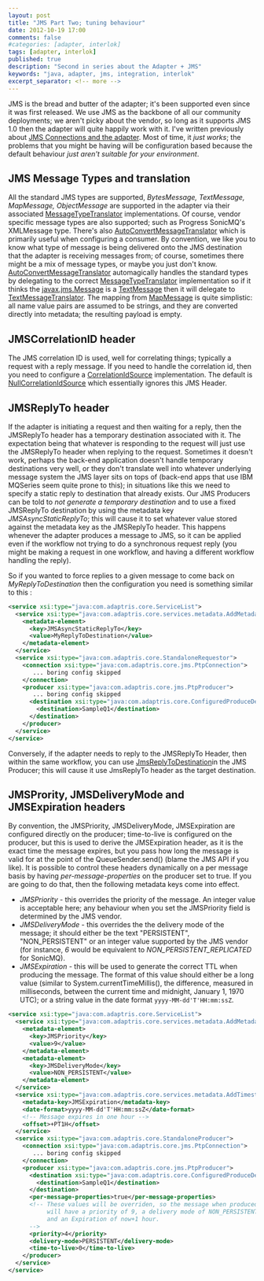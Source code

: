 ```yaml
---
layout: post
title: "JMS Part Two; tuning behaviour"
date: 2012-10-19 17:00
comments: false
#categories: [adapter, interlok]
tags: [adapter, interlok]
published: true
description: "Second in series about the Adapter + JMS"
keywords: "java, adapter, jms, integration, interlok"
excerpt_separator: <!-- more -->
---
```


JMS is the bread and butter of the adapter; it's been supported even since it was first released. We use JMS as the backbone of all our community deployments; we aren't picky about the vendor, so long as it supports JMS 1.0 then the adapter will quite happily work with it. I've written previously about [JMS Connections and the adapter][]. Most of time, it _just works_; the problems that you might be having will be configuration based because the default behaviour _just aren't suitable for your environment_.

<!-- more -->

## JMS Message Types and translation

All the standard JMS types are supported, _BytesMessage, TextMessage, MapMessage, ObjectMessage_ are supported in the adapter via their associated [MessageTypeTranslator][] implementations. Of course, vendor specific message types are also supported; such as Progress SonicMQ's XMLMessage type. There's also [AutoConvertMessageTranslator][] which is primarily useful when configuring a consumer. By convention, we like you to know what type of message is being delivered onto the JMS destination that the adapter is receiving messages from; of course, sometimes there might be a mix of message types, or maybe you just don't know. [AutoConvertMessageTranslator][] automagically handles the standard types by delegating to the correct [MessageTypeTranslator][] implementation so if it thinks the [javax.jms.Message][]  is a [TextMessage][] then it will delegate to [TextMessageTranslator][]. The mapping from [MapMessage][] is quite simplistic: all name value pairs are assumed to be strings, and they are converted directly into  metadata; the resulting payload is empty.

## JMSCorrelationID header

The JMS correlation ID is used, well for correlating things; typically a request with a reply message. If you need to handle the correlation id, then you need to configure a [CorrelationIdSource][] implementation. The default is [NullCorrelationIdSource][] which essentially ignores this JMS Header.

## JMSReplyTo header

If the adapter is initiating a request and then waiting for a reply, then the JMSReplyTo header has a temporary destination associated with it. The expectation being that whatever is responding to the request will just use the JMSReplyTo header when replying to the request. Sometimes it doesn't work, perhaps the back-end application doesn't handle temporary destinations very well, or they don't translate well into whatever underlying message system the JMS layer sits on tops of (back-end apps that use IBM MQSeries seem quite prone to this); in situations like this we need to specify a static reply to destination that already exists. Our JMS Producers can be told to _not generate a temporary destination_ and to use a fixed JMSReplyTo destination by using the metadata key *JMSAsyncStaticReplyTo*; this will cause it to set whatever value stored against the metadata key as the JMSReplyTo header. This happens whenever the adapter produces a message to JMS, so it can be applied even if the workflow not trying to do a synchronous request reply (you might be making a request in one workflow, and having a different workflow handling the reply).

So if you wanted to force replies to a given message to come back on *MyReplyToDestination* then the configuration you need is something similar to this :

```xml
<service xsi:type="java:com.adaptris.core.ServiceList">
  <service xsi:type="java:com.adaptris.core.services.metadata.AddMetadataService">
    <metadata-element>
      <key>JMSAsyncStaticReplyTo</key>
      <value>MyReplyToDestination</value>
    </metadata-element>
  </service>
  <service xsi:type="java:com.adaptris.core.StandaloneRequestor">
    <connection xsi:type="java:com.adaptris.core.jms.PtpConnection">
       ... boring config skipped
    </connection>
    <producer xsi:type="java:com.adaptris.core.jms.PtpProducer">
       ... boring config skipped
      <destination xsi:type="java:com.adaptris.core.ConfiguredProduceDestination">
        <destination>SampleQ1</destination>
      </destination>
    </producer>
  </service>
</service>

```

Conversely, if the adapter needs to reply to the JMSReplyTo Header, then within the same workflow, you can use [JmsReplyToDestination][]in the JMS Producer; this will cause it use JmsReplyTo header as the target destination.

## JMSPrority, JMSDeliveryMode and JMSExpiration headers


By convention, the JMSPriority, JMSDeliveryMode, JMSExpiration are configured directly on the producer; time-to-live is configured on the producer, but this is used to derive the JMSExpiration header, as it is the exact time the message expires, but you pass how long the message is valid for at the point of the QueueSender.send() (blame the JMS API if you like). It is possible to control these headers dynamically on a per message basis by having _per-message-properties_ on the producer set to true. If you are going to do that, then the following metadata keys come into effect.

* _JMSPriority_ - this overrides the priority of the message. An integer value is acceptable here; any behaviour when you set the JMSPriority field is determined by the JMS vendor.
* _JMSDeliveryMode_ - this overrides the the delivery mode of the message; it should either be the text "PERSISTENT", "NON_PERSISTENT" or an integer value supported by the JMS vendor (for instance, _6_ would be equivalent to _NON_PERSISTENT_REPLICATED_ for SonicMQ).
* _JMSExpiration_ - this will be used to generate the correct TTL when producing the message. The format of this value should either be a long value (similar to System.currentTimeMillis(), the difference, measured in milliseconds, between the current time and midnight, January 1, 1970 UTC); or a string value in the date format `yyyy-MM-dd'T'HH:mm:ssZ`.


```xml
<service xsi:type="java:com.adaptris.core.ServiceList">
  <service xsi:type="java:com.adaptris.core.services.metadata.AddMetadataService">
    <metadata-element>
      <key>JMSPriority</key>
      <value>9</value>
    </metadata-element>
    <metadata-element>
      <key>JMSDeliveryMode</key>
      <value>NON_PERSISTENT</value>
    </metadata-element>
  </service>
  <service xsi:type="java:com.adaptris.core.services.metadata.AddTimestampMetadataService">
    <metadata-key>JMSExpiration</metadata-key>
    <date-format>yyyy-MM-dd'T'HH:mm:ssZ</date-format>
    <!-- Message expires in one hour -->
    <offset>+PT1H</offset>
  </service>
  <service xsi:type="java:com.adaptris.core.StandaloneProducer">
    <connection xsi:type="java:com.adaptris.core.jms.PtpConnection">
       ... boring config skipped
    </connection>
    <producer xsi:type="java:com.adaptris.core.jms.PtpProducer">
      <destination xsi:type="java:com.adaptris.core.ConfiguredProduceDestination">
        <destination>SampleQ1</destination>
      </destination>
      <per-message-properties>true</per-message-properties>
      <!-- These values will be overriden, so the message when produced
           will have a priority of 9, a delivery mode of NON_PERSISTENT
           and an Expiration of now+1 hour.
      -->
      <priority>4</priority>
      <delivery-mode>PERSISTENT</delivery-mode>
      <time-to-live>0</time-to-live>
    </producer>
  </service>
</service>

```

[JMS Connections and the adapter]: {{site.baseurl}}/blog/2012/06/29/jms-connections-in-the-adapter/
[MessageTypeTranslator]: http://development.adaptris.net/javadocs/v2-snapshot/com/adaptris/core/jms/MessageTypeTranslator.html
[AutoConvertMessageTranslator]: http://development.adaptris.net/javadocs/v2-snapshot/com/adaptris/core/jms/AutoConvertMessageTranslator.html
[javax.jms.Message]: http://docs.oracle.com/javaee/5/api/javax/jms/Message.html?is-external=true
[TextMessage]: http://docs.oracle.com/javaee/5/api/javax/jms/TextMessage.html?is-external=true
[TextMessageTranslator]: http://development.adaptris.net/javadocs/v2-snapshot/com/adaptris/core/jms/TextMessageTranslator.html
[MapMessage]: http://docs.oracle.com/javaee/5/api/javax/jms/MapMessage.html
[CorrelationIdSource]: http://development.adaptris.net/javadocs/v2-snapshot/com/adaptris/core/jms/CorrelationIdSource.html
[NullCorrelationIdSource]: http://development.adaptris.net/javadocs/v2-snapshot/com/adaptris/core/jms/NullCorrelationIdSource.html
[JmsReplyToDestination]: http://development.adaptris.net/javadocs/v2-snapshot/com/adaptris/core/jms/JmsReplyToDestination.html



